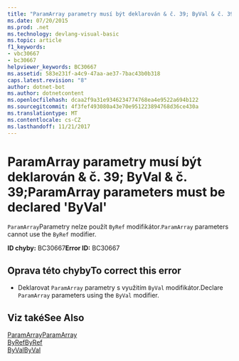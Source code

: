 ```yaml
---
title: "ParamArray parametry musí být deklarován & č. 39; ByVal & č. 39;"
ms.date: 07/20/2015
ms.prod: .net
ms.technology: devlang-visual-basic
ms.topic: article
f1_keywords:
- vbc30667
- bc30667
helpviewer_keywords: BC30667
ms.assetid: 583e231f-a4c9-47aa-ae37-7bac43b0b318
caps.latest.revision: "8"
author: dotnet-bot
ms.author: dotnetcontent
ms.openlocfilehash: dcaa2f9a31e9346234774768ea4e9522a694b122
ms.sourcegitcommit: 4f3fef493080a43e70e951223894768d36ce430a
ms.translationtype: MT
ms.contentlocale: cs-CZ
ms.lasthandoff: 11/21/2017
---
```

# <a name="paramarray-parameters-must-be-declared-39byval39"></a><span data-ttu-id="38003-102">ParamArray parametry musí být deklarován & č. 39; ByVal & č. 39;</span><span class="sxs-lookup"><span data-stu-id="38003-102">ParamArray parameters must be declared &#39;ByVal&#39;</span></span>
<span data-ttu-id="38003-103">`ParamArray`Parametry nelze použít `ByRef` modifikátor.</span><span class="sxs-lookup"><span data-stu-id="38003-103">`ParamArray` parameters cannot use the `ByRef` modifier.</span></span>  
  
 <span data-ttu-id="38003-104">**ID chyby:** BC30667</span><span class="sxs-lookup"><span data-stu-id="38003-104">**Error ID:** BC30667</span></span>  
  
## <a name="to-correct-this-error"></a><span data-ttu-id="38003-105">Oprava této chyby</span><span class="sxs-lookup"><span data-stu-id="38003-105">To correct this error</span></span>  
  
-   <span data-ttu-id="38003-106">Deklarovat `ParamArray` parametry s využitím `ByVal` modifikátor.</span><span class="sxs-lookup"><span data-stu-id="38003-106">Declare `ParamArray` parameters using the `ByVal` modifier.</span></span>  
  
## <a name="see-also"></a><span data-ttu-id="38003-107">Viz také</span><span class="sxs-lookup"><span data-stu-id="38003-107">See Also</span></span>  
 [<span data-ttu-id="38003-108">ParamArray</span><span class="sxs-lookup"><span data-stu-id="38003-108">ParamArray</span></span>](../../visual-basic/language-reference/modifiers/paramarray.md)  
 [<span data-ttu-id="38003-109">ByRef</span><span class="sxs-lookup"><span data-stu-id="38003-109">ByRef</span></span>](../../visual-basic/language-reference/modifiers/byref.md)  
 [<span data-ttu-id="38003-110">ByVal</span><span class="sxs-lookup"><span data-stu-id="38003-110">ByVal</span></span>](../../visual-basic/language-reference/modifiers/byval.md)
